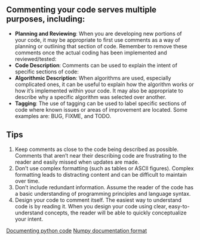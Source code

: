 ## Commenting your code serves multiple purposes, including:
- **Planning and Reviewing**: When you are developing new portions of your code, it may be appropriate to first use comments as a way of planning or outlining that section of code. Remember to remove these comments once the actual coding has been implemented and reviewed/tested:
- **Code Description**: Comments can be used to explain the intent of specific sections of code:
- **Algorithmic Description**: When algorithms are used, especially complicated ones, it can be useful to explain how the algorithm works or how it’s implemented within your code. It may also be appropriate to describe why a specific algorithm was selected over another.
- **Tagging**: The use of tagging can be used to label specific sections of code where known issues or areas of improvement are located. Some examples are: BUG, FIXME, and TODO.

## Tips
1. Keep comments as close to the code being described as possible. Comments that aren’t near their describing code are frustrating to the reader and easily missed when updates are made.
2. Don’t use complex formatting (such as tables or ASCII figures). Complex formatting leads to distracting content and can be difficult to maintain over time.
3. Don’t include redundant information. Assume the reader of the code has a basic understanding of programming principles and language syntax.
4. Design your code to comment itself. The easiest way to understand code is by reading it. When you design your code using clear, easy-to-understand concepts, the reader will be able to quickly conceptualize your intent.

[Documenting python code](https://realpython.com/documenting-python-code/)
[Numpy documentation format](https://numpydoc.readthedocs.io/en/latest/format.html)

